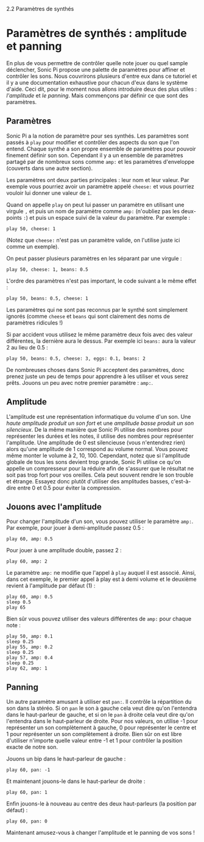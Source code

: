 2.2 Paramètres de synthés

# Paramètres de synthés : amplitude et panning

En plus de vous permettre de contrôler quelle note jouer ou quel
sample déclencher, Sonic Pi propose une palette de paramètres
pour affiner et contrôler les sons. Nous couvrirons plusieurs d'entre
eux dans ce tutoriel et il y a une documentation exhaustive pour
chacun d'eux dans le système d'aide. Ceci dit, pour le moment nous
allons introduire deux des plus utiles : *l'amplitude* et *le
panning*. Mais commençons par définir ce que sont des paramètres.


## Paramètres

Sonic Pi a la notion de paramètre pour ses synthés. Les paramètres
sont passés à `play` pour modifier et contrôler des aspects du son que
l'on entend. Chaque synthé a son propre ensemble de paramètres pour
pouvoir finement définir son son. Cependant il y a un ensemble de
paramètres partagé par de nombreux sons comme `amp:` et les paramètres
d'enveloppe (couverts dans une autre section).

Les paramètres ont deux parties principales : leur nom et leur valeur.
Par exemple vous pourriez avoir un paramètre appelé `cheese:` et vous
pourriez vouloir lui donner une valeur de `1`.

Quand on appelle `play` on peut lui passer un paramètre en utilisant
une virgule `,` et puis un nom de paramètre comme `amp:` (n'oubliez
pas les deux-points `:`) et puis un espace suivi de la valeur du
paramètre. Par exemple :

```
play 50, cheese: 1
```

(Notez que `cheese:` n'est pas un paramètre valide, on l'utilise juste
ici comme un exemple).

On peut passer plusieurs paramètres en les séparant par une virgule :

```
play 50, cheese: 1, beans: 0.5
```

L'ordre des paramètres n'est pas important, le code suivant a le même effet :

```
play 50, beans: 0.5, cheese: 1
```

Les paramètres qui ne sont pas reconnus par le synthé sont simplement
ignorés (comme `cheese` et `beans` qui sont clairement des noms de
paramètres ridicules !)

Si par accident vous utilisez le même paramètre deux fois avec des
valeur différentes, la dernière aura le dessus. Par exemple ici
`beans:` aura la valeur 2 au lieu de 0.5 :

```
play 50, beans: 0.5, cheese: 3, eggs: 0.1, beans: 2
```

De nombreuses choses dans Sonic Pi acceptent des paramètres, donc
prenez juste un peu de temps pour apprendre à les utiliser et vous
serez prêts. Jouons un peu avec notre premier paramètre : `amp:`.

## Amplitude

L'amplitude est une représentation informatique du volume d'un son.
Une *haute amplitude produit un son fort* et une *amplitude basse
produit un son silencieux*. De la même manière que Sonic Pi utilise
des nombres pour représenter les durées et les notes, il utilise des
nombres pour représenter l'amplitude. Une amplitude de 0 est
silencieuse (vous n'entendrez rien) alors qu'une amplitude de 1
correspond au volume normal. Vous pouvez même monter le volume à 2,
10, 100. Cependant, notez que si l'amplitude globale de tous les sons
devient trop grande, Sonic Pi utilise ce qu'on appelle un compresseur
pour la réduire afin de s'assurer que le résultat ne soit pas trop
fort pour vos oreilles. Cela peut souvent rendre le son trouble et
étrange.  Essayez donc plutôt d'utiliser des amplitudes basses,
c'est-à-dire entre 0 et 0.5 pour éviter la compression.


## Jouons avec l'amplitude

Pour changer l'amplitude d'un son, vous pouvez utiliser le paramètre
`amp:`. Par exemple, pour jouer à demi-amplitude passez 0.5 :

```
play 60, amp: 0.5
```

Pour jouer à une amplitude double, passez 2 :

```
play 60, amp: 2
```

Le paramètre `amp:` ne modifie que l'appel à `play` auquel il est
associé. Ainsi, dans cet exemple, le premier appel à play est à demi
volume et le deuxième revient à l'amplitude par défaut (1) :

```
play 60, amp: 0.5
sleep 0.5
play 65
```

Bien sûr vous pouvez utiliser des valeurs différentes de `amp:` pour
chaque note :

```
play 50, amp: 0.1
sleep 0.25
play 55, amp: 0.2
sleep 0.25
play 57, amp: 0.4
sleep 0.25
play 62, amp: 1
```

## Panning

Un autre paramètre amusant à utiliser est `pan:`. Il contrôle la
répartition du son dans la stéréo. Si on `pan` le son à gauche cela
veut dire qu'on l'entendra dans le haut-parleur de gauche, et si on le
`pan` à droite cela veut dire qu'on l'entendra dans le haut-parleur de
droite. Pour nos valeurs, on utilise -1 pour représenter un son
complètement à gauche, 0 pour représenter le centre et 1 pour
représenter un son complètement à droite. Bien sûr on est libre
d'utiliser n'importe quelle valeur entre -1 et 1 pour contrôler la
position exacte de notre son.

Jouons un bip dans le haut-parleur de gauche :

```
play 60, pan: -1
```

Et maintenant jouons-le dans le haut-parleur de droite :

```
play 60, pan: 1
```

Enfin jouons-le à nouveau au centre des deux haut-parleurs (la
position par défaut) :

```
play 60, pan: 0
```

Maintenant amusez-vous à changer l'amplitude et le panning de vos
sons !
